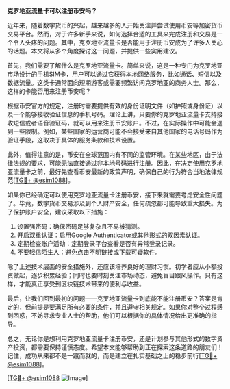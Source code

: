 **克罗地亚流量卡可以注册币安吗？**

近年来，随着数字货币的兴起，越来越多的人开始关注并尝试使用币安等加密货币交易平台。然而，对于许多新手来说，如何选择合适的工具来完成注册和交易是一个令人头疼的问题。其中，克罗地亚流量卡是否能用于注册币安成为了许多人关心的话题。本文将从多个角度探讨这一问题，并提供一些实用建议。

首先，我们需要了解什么是克罗地亚流量卡。简单来说，这是一种专门为克罗地亚市场设计的手机SIM卡，用户可以通过它获得本地网络服务，比如通话、短信以及数据流量。这类卡通常面向短期游客或需要频繁访问克罗地亚的商务人士。那么，这样的卡能否用来注册币安呢？

根据币安官方的规定，注册时需要提供有效的身份证明文件（如护照或身份证）以及一个能够接收验证信息的手机号码。理论上讲，只要你的克罗地亚流量卡支持接收短信或者语音验证码，就可以用来注册币安账户。不过，在实际操作中可能会遇到一些限制。例如，某些国家的运营商可能不会接受来自其他国家的电话号码作为验证手段，这取决于具体的服务条款和技术设置。

此外，值得注意的是，币安在全球范围内有不同的监管环境。在某些地区，由于法律法规的要求，可能无法直接通过非本地号码进行注册。因此，在决定使用克罗地亚流量卡之前，最好先查看币安最新的政策声明，确保自己的行为符合当地法律规范[[TG💪+ @esim1088](https://t.me/s/esim1088)]。

如果你已经确定可以使用克罗地亚流量卡注册币安，接下来就需要考虑安全性问题了。毕竟，数字货币交易涉及到个人财产安全，任何疏忽都可能导致重大损失。为了保护账户安全，建议采取以下措施：

1. 设置强密码：确保密码足够复杂且不易被猜测。
2. 开启双重认证：启用Google Authenticator或其他形式的双因素认证。
3. 定期检查账户活动：定期登录平台查看是否有异常登录记录。
4. 不要轻信陌生人：避免点击不明链接或下载可疑软件。

除了上述技术层面的安全措施外，还应该培养良好的理财习惯。初学者应从小额投资做起，逐步积累经验；同时也要时刻关注市场动态，避免盲目跟风操作。只有这样，才能真正享受到区块链技术带来的便利与收益。

最后，让我们回到最初的问题——克罗地亚流量卡到底能不能注册币安？答案是肯定的，但前提是要满足所有必要的条件，并且遵守相关规定。如果你对整个过程感到困惑，不妨寻求专业人士的帮助，他们可以根据你的具体情况给出更准确的指导。

总之，无论你是想利用克罗地亚流量卡注册币安，还是计划参与其他形式的数字资产投资，都需要保持谨慎态度。希望本文能够帮助到正在探索这条道路的朋友们！记住，成功从来都不是一蹴而就的，而是建立在扎实基础之上的稳步前行[[TG💪+ @esim1088](https://t.me/s/esim1088)]。

[[TG💪+ @esim1088](https://t.me/s/esim1088) ![Image](https://i.postimg.cc/4NQfJmqS/Snipaste-2025-05-13-00-14-12.png)]